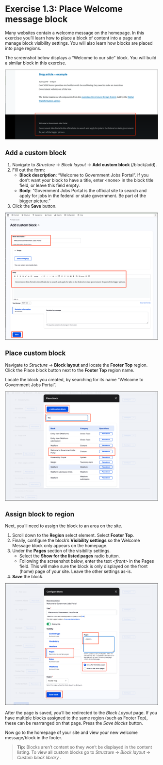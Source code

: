 # Exercise 1.3: Place Welcome message block

Many websites contain a welcome message on the homepage. In this exercise you’ll learn how to place a block of content into a page and manage block visibility settings. You will also learn how blocks are placed into page regions.

The screenshot below displays a “Welcome to our site” block. You will build a similar block in this exercise.

![Block configuration page](../.gitbook/assets/Ex-1-3-Add-custom-block-0.png)

## Add a custom block

1. Navigate to _Structure_ → _Block layout_ → **Add custom block** (/block/add).
2. Fill out the form:
   * **Block description**: “Welcome to Government Jobs Portal”. If you don’t want your block to have a title, enter \<none> in the block title field, or leave this field empty.
   * **Body**: “Government Jobs Portal is the official site to search and apply for jobs in the federal or state government. Be part of the bigger picture.”
3. Click the **Save** button.

![Block configuration page](../.gitbook/assets/Ex-1-2-Add-custom-block-1.png)

## Place custom block

Navigate to _Structure_ → **Block layout** and locate the **Footer Top** region. Click the Place block button next to the **Footer Top** region name.

Locate the block you created, by searching for its name “Welcome to Government Jobs Portal”.

![Block configuration page](../.gitbook/assets/Ex-1-3-Add-custom-block-2.png)

## Assign block to region

Next, you’ll need to assign the block to an area on the site.

1. Scroll down to the **Region** select element. Select **Footer Top**.
2. Finally, configure the block’s **Visibility settings** so the Welcome Message block only appears on the homepage.
3. Under the **Pages** section of the visibility settings.
   * Select the **Show for the listed pages** radio button.
   * Following the screenshot below, enter the text _\<front>_ in the Pages field. This will make sure the block is only displayed on the front (home) page of your site. Leave the other settings as-is.
4. **Save** the block.

![Block configuration page](../.gitbook/assets/Ex-1-3-Add-custom-block-3.png)

After the page is saved, you’ll be redirected to the _Block Layout_ page. If you have multiple blocks assigned to the same region (such as Footer Top), these can be rearranged on that page. Press the _Save blocks_ button.

Now go to the homepage of your site and view your new welcome message/block in the footer.

> **Tip:** Blocks aren’t content so they won’t be displayed in the content listing. To view all custom blocks go to _Structure_ → _Block layout_ → _Custom block library_ .

